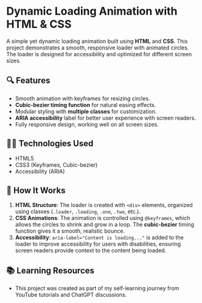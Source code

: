# Dynamic Loading Animation with HTML & CSS

A simple yet dynamic loading animation built using **HTML** and **CSS**. This project demonstrates a smooth, responsive loader with animated circles. The loader is designed for accessibility and optimized for different screen sizes.

## 🔍 **Features**

- Smooth animation with keyframes for resizing circles.
- **Cubic-bezier timing function** for natural easing effects.
- Modular styling with **multiple classes** for customization.
- **ARIA accessibility** label for better user experience with screen readers.
- Fully responsive design, working well on all screen sizes.

## 🧑‍💻 **Technologies Used**

- HTML5
- CSS3 (Keyframes, Cubic-bezier)
- Accessibility (ARIA)
  
## 🚀 **How It Works**

1. **HTML Structure**: The loader is created with `<div>` elements, organized using classes (`.loader`, `.loading`, `.one`, `.two`, etc.).
2. **CSS Animations**: The animation is controlled using `@keyframes`, which allows the circles to shrink and grow in a loop. The **cubic-bezier** timing function gives it a smooth, realistic bounce.
3. **Accessibility**: `aria-label="Content is loading..."` is added to the loader to improve accessibility for users with disabilities, ensuring screen readers provide context to the content being loaded.

## 📚 Learning Resources

- This project was created as part of my self-learning journey from YouTube tutorials and ChatGPT discussions.


